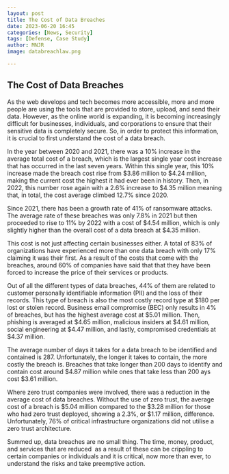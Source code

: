 ```yaml
---
layout: post
title: The Cost of Data Breaches 
date: 2023-06-20 16:45
categories: [News, Security]
tags: [Defense, Case Study]
author: MNJR
image: databreachlaw.png

---
```

## The Cost of Data Breaches

As the web develops and tech becomes more accessible, more and more people are using the tools that are provided to store, upload, and send their data. However, as the online world is expanding, it is becoming increasingly difficult for businesses, individuals, and corporations to ensure that their sensitive data is completely secure. So, in order to protect this information, it is crucial to first understand the cost of a data breach. 

In the year between 2020 and 2021, there was a 10% increase in the average total cost of a breach, which is the largest single year cost increase that has occurred in the last seven years. Within this single year, this 10% increase made the breach cost rise from $3.86 million to $4.24 million, making the current cost the highest it had ever been in history. Then, in 2022, this number rose again with a 2.6% increase to $4.35 million meaning that, in total, the cost average climbed 12.7% since 2020. 

Since 2021, there has been a growth rate of 41% of ransomware attacks. The average rate of these breaches was only 7.8% in 2021 but then proceeded to rise to 11% by 2022 with a cost of $4.54 million, which is only slightly higher than the overall cost of a data breach at $4.35 million. 

This cost is not just affecting certain businesses either. A total of 83% of organizations have experienced more than one data breach with only 17% claiming it was their first. As a result of the costs that come with the breaches, around 60% of companies have said that that they have been forced to increase the price of their services or products. 

Out of all the different types of data breaches, 44% of them are related to customer personally identifiable information (PII) and the loss of their records. This type of breach is also the most costly record type at $180 per lost or stolen record. Business email compromise (BEC) only results in 4% of breaches, but has the highest average cost at $5.01 million. Then, phishing is averaged at $4.65 million, malicious insiders at $4.61 million, social engineering at $4.47 million, and lastly, compromised credentials at $4.37 million. 

The average number of days it takes for a data breach to be identified and contained is 287. Unfortunately, the longer it takes to contain, the more costly the breach is. Breaches that take longer than 200 days to identify and contain cost around $4.87 million while ones that take less than 200 ays cost $3.61 million.

Where zero trust companies were involved, there was a reduction in the average cost of data breaches. Without the use of zero trust, the average cost of a breach is $5.04 million compared to the $3.28 million for those who had zero trust deployed, showing a 2.3%, or $1.17 million, difference. Unfortunately, 76% of critical infrastructure organizations did not utilise a zero trust architecture. 

Summed up, data breaches are no small thing. The time, money, product, and services that are reduced  as a result of these can be crippling to certain companies or individuals and it is critical, now more than ever, to understand the risks and take preemptive action. 
